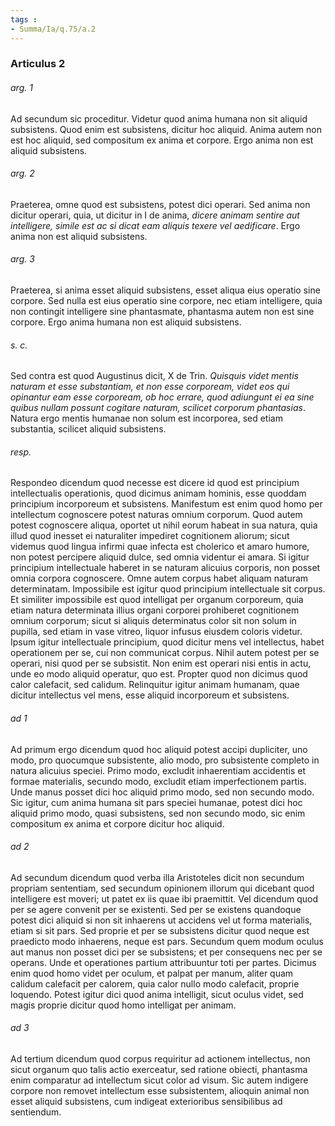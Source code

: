 ```yaml
---
tags : 
- Summa/Ia/q.75/a.2
---
```


### Articulus 2

###### arg. 1
Ad secundum sic proceditur. Videtur quod anima humana non sit aliquid subsistens. Quod enim est subsistens, dicitur hoc aliquid. Anima autem non est hoc aliquid, sed compositum ex anima et corpore. Ergo anima non est aliquid subsistens.

###### arg. 2
Praeterea, omne quod est subsistens, potest dici operari. Sed anima non dicitur operari, quia, ut dicitur in I de anima, *dicere animam sentire aut intelligere, simile est ac si dicat eam aliquis texere vel aedificare*. Ergo anima non est aliquid subsistens.

###### arg. 3
Praeterea, si anima esset aliquid subsistens, esset aliqua eius operatio sine corpore. Sed nulla est eius operatio sine corpore, nec etiam intelligere, quia non contingit intelligere sine phantasmate, phantasma autem non est sine corpore. Ergo anima humana non est aliquid subsistens.

###### s. c.
Sed contra est quod Augustinus dicit, X de Trin. *Quisquis videt mentis naturam et esse substantiam, et non esse corpoream, videt eos qui opinantur eam esse corpoream, ob hoc errare, quod adiungunt ei ea sine quibus nullam possunt cogitare naturam, scilicet corporum phantasias*. Natura ergo mentis humanae non solum est incorporea, sed etiam substantia, scilicet aliquid subsistens.

###### resp.
Respondeo dicendum quod necesse est dicere id quod est principium intellectualis operationis, quod dicimus animam hominis, esse quoddam principium incorporeum et subsistens. Manifestum est enim quod homo per intellectum cognoscere potest naturas omnium corporum. Quod autem potest cognoscere aliqua, oportet ut nihil eorum habeat in sua natura, quia illud quod inesset ei naturaliter impediret cognitionem aliorum; sicut videmus quod lingua infirmi quae infecta est cholerico et amaro humore, non potest percipere aliquid dulce, sed omnia videntur ei amara. Si igitur principium intellectuale haberet in se naturam alicuius corporis, non posset omnia corpora cognoscere. Omne autem corpus habet aliquam naturam determinatam. Impossibile est igitur quod principium intellectuale sit corpus. Et similiter impossibile est quod intelligat per organum corporeum, quia etiam natura determinata illius organi corporei prohiberet cognitionem omnium corporum; sicut si aliquis determinatus color sit non solum in pupilla, sed etiam in vase vitreo, liquor infusus eiusdem coloris videtur. Ipsum igitur intellectuale principium, quod dicitur mens vel intellectus, habet operationem per se, cui non communicat corpus. Nihil autem potest per se operari, nisi quod per se subsistit. Non enim est operari nisi entis in actu, unde eo modo aliquid operatur, quo est. Propter quod non dicimus quod calor calefacit, sed calidum. Relinquitur igitur animam humanam, quae dicitur intellectus vel mens, esse aliquid incorporeum et subsistens.

###### ad 1
Ad primum ergo dicendum quod hoc aliquid potest accipi dupliciter, uno modo, pro quocumque subsistente, alio modo, pro subsistente completo in natura alicuius speciei. Primo modo, excludit inhaerentiam accidentis et formae materialis, secundo modo, excludit etiam imperfectionem partis. Unde manus posset dici hoc aliquid primo modo, sed non secundo modo. Sic igitur, cum anima humana sit pars speciei humanae, potest dici hoc aliquid primo modo, quasi subsistens, sed non secundo modo, sic enim compositum ex anima et corpore dicitur hoc aliquid.

###### ad 2
Ad secundum dicendum quod verba illa Aristoteles dicit non secundum propriam sententiam, sed secundum opinionem illorum qui dicebant quod intelligere est moveri; ut patet ex iis quae ibi praemittit. Vel dicendum quod per se agere convenit per se existenti. Sed per se existens quandoque potest dici aliquid si non sit inhaerens ut accidens vel ut forma materialis, etiam si sit pars. Sed proprie et per se subsistens dicitur quod neque est praedicto modo inhaerens, neque est pars. Secundum quem modum oculus aut manus non posset dici per se subsistens; et per consequens nec per se operans. Unde et operationes partium attribuuntur toti per partes. Dicimus enim quod homo videt per oculum, et palpat per manum, aliter quam calidum calefacit per calorem, quia calor nullo modo calefacit, proprie loquendo. Potest igitur dici quod anima intelligit, sicut oculus videt, sed magis proprie dicitur quod homo intelligat per animam.

###### ad 3
Ad tertium dicendum quod corpus requiritur ad actionem intellectus, non sicut organum quo talis actio exerceatur, sed ratione obiecti, phantasma enim comparatur ad intellectum sicut color ad visum. Sic autem indigere corpore non removet intellectum esse subsistentem, alioquin animal non esset aliquid subsistens, cum indigeat exterioribus sensibilibus ad sentiendum.

